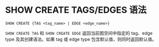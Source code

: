 # SHOW CREATE TAGS/EDGES 语法

```ngql
SHOW CREATE {TAG <tag_name> | EDGE <edge_name>}
```

`SHOW CREATE TAG` 和 `SHOW CREATE EDGE` 返回当前图空间中指定的 tag、edge type 及其创建语法。如果 tag 或 edge type 包含默认值，则同时返回默认值。
